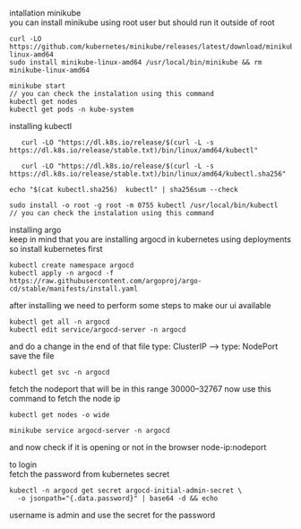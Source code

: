 intallation minikube  
you can install minikube using root user but should run it outside of root  
```
curl -LO https://github.com/kubernetes/minikube/releases/latest/download/minikube-linux-amd64
sudo install minikube-linux-amd64 /usr/local/bin/minikube && rm minikube-linux-amd64

minikube start
// you can check the instalation using this command
kubectl get nodes
kubectl get pods -n kube-system 
```
installing kubectl
```
   curl -LO "https://dl.k8s.io/release/$(curl -L -s https://dl.k8s.io/release/stable.txt)/bin/linux/amd64/kubectl"

   curl -LO "https://dl.k8s.io/release/$(curl -L -s https://dl.k8s.io/release/stable.txt)/bin/linux/amd64/kubectl.sha256"

echo "$(cat kubectl.sha256)  kubectl" | sha256sum --check

sudo install -o root -g root -m 0755 kubectl /usr/local/bin/kubectl
// you can check the instalation using this command 
```
  installing argo  
keep in mind that you are installing argocd in kubernetes using deployments  so install kubernetes first
```
kubectl create namespace argocd 
kubectl apply -n argocd -f https://raw.githubusercontent.com/argoproj/argo-cd/stable/manifests/install.yaml
```
after installing we need to perform some steps to make our ui available 
```
kubectl get all -n argocd
kubectl edit service/argocd-server -n argocd
```

and do a change in the end of that file type: ClusterIP --> type: NodePort
save the file 
```
kubectl get svc -n argocd
```
fetch the nodeport that will be in this range 30000–32767
now use this command to fetch the node ip 
```
kubectl get nodes -o wide  

minikube service argocd-server -n argocd
```
and now check if it is opening or not in the browser 
node-ip:nodeport

to login  
fetch the password from kubernetes secret
```
kubectl -n argocd get secret argocd-initial-admin-secret \
  -o jsonpath="{.data.password}" | base64 -d && echo
```
username is admin and use the secret for the password

